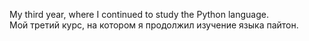 My third year, where I continued to study the Python language. <br> Мой третий курс, на котором я продолжил изучение языка пайтон.
